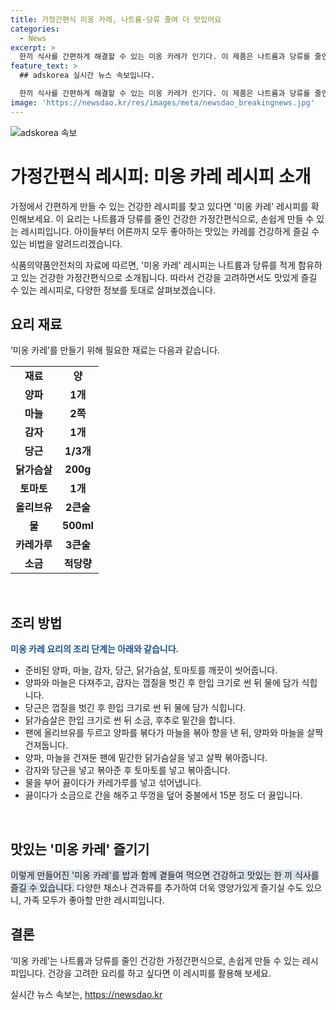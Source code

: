 ```yaml
---
title: 가정간편식 미옹 카레, 나트륨·당류 줄여 더 맛있어요
categories:
  - News
excerpt: >
  한끼 식사를 간편하게 해결할 수 있는 미옹 카레가 인기다. 이 제품은 나트륨과 당류를 줄인 건강에 좋은 간편식으로, 바쁜 일상 속에서도 건강을 유지하고자 하는 이들에게 이상적이다. 또한, 가정에서도 손쉽게 조리할 수 있어 편리하다. 요리에 소요되는 시간과 노력을 최소화하면서도 영양소는 충분한 미옹 카레는 건강을 중시하는 이들 사이에서 큰 인기를 끌고 있다.
feature_text: >
  ## adskorea 실시간 뉴스 속보입니다.

  한끼 식사를 간편하게 해결할 수 있는 미옹 카레가 인기다. 이 제품은 나트륨과 당류를 줄인 건강에 좋은 간편식으로, 바쁜 일상 속에서도 건강을 유지하고자 하는 이들에게 이상적이다. 또한, 가정에서도 손쉽게 조리할 수 있어 편리하다. 요리에 소요되는 시간과 노력을 최소화하면서도 영양소는 충분한 미옹 카레는 건강을 중시하는 이들 사이에서 큰 인기를 끌고 있다.
image: 'https://newsdao.kr/res/images/meta/newsdao_breakingnews.jpg'
---
```


<p><img src="https://newsdao.kr/res/images/meta/newsdao_breakingnews.jpg" alt="adskorea 속보" /></p>

<h1>가정간편식 레시피: 미옹 카레 레시피 소개</h1>

<p data-ke-size="size16"></p>

<p>가정에서 간편하게 만들 수 있는 건강한 레시피를 찾고 있다면 '미옹 카레' 레시피를 확인해보세요. 이 요리는 나트륨과 당류를 줄인 건강한 가정간편식으로, 손쉽게 만들 수 있는 레시피입니다. 아이들부터 어른까지 모두 좋아하는 맛있는 카레를 건강하게 즐길 수 있는 비법을 알려드리겠습니다. </p>

<p>식품의약품안전처의 자료에 따르면, '미옹 카레' 레시피는 나트륨과 당류를 적게 함유하고 있는 건강한 가정간편식으로 소개됩니다. 따라서 건강을 고려하면서도 맛있게 즐길 수 있는 레시피로, 다양한 정보를 토대로 살펴보겠습니다.</p>

<p data-ke-size="size16"></p>

<h2 data-ke-size="size26">요리 재료</h2>

<p data-ke-size="size16">‘미옹 카레’를 만들기 위해 필요한 재료는 다음과 같습니다.</p>

<table>
    <tr>
        <td style="text-align: center; height: 17px;"><b>재료</b></td>
        <td style="text-align: center; height: 17px;"><b>양</b></td>
    </tr>
    <tr>
        <td style="text-align: center; height: 17px;"><b>양파</b></td>
        <td style="text-align: center; height: 17px;"><b>1개</b></td>
    </tr>
    <tr>
        <td style="text-align: center; height: 17px;"><b>마늘</b></td>
        <td style="text-align: center; height: 17px;"><b>2쪽</b></td>
    </tr>
    <tr>
        <td style="text-align: center; height: 17px;"><b>감자</b></td>
        <td style="text-align: center; height: 17px;"><b>1개</b></td>
    </tr>
    <tr>
        <td style="text-align: center; height: 17px;"><b>당근</b></td>
        <td style="text-align: center; height: 17px;"><b>1/3개</b></td>
    </tr>
    <tr>
        <td style="text-align: center; height: 17px;"><b>닭가슴살</b></td>
        <td style="text-align: center; height: 17px;"><b>200g</b></td>
    </tr>
    <tr>
        <td style="text-align: center; height: 17px;"><b>토마토</b></td>
        <td style="text-align: center; height: 17px;"><b>1개</b></td>
    </tr>
    <tr>
        <td style="text-align: center; height: 17px;"><b>올리브유</b></td>
        <td style="text-align: center; height: 17px;"><b>2큰술</b></td>
    </tr>
    <tr>
        <td style="text-align: center; height: 17px;"><b>물</b></td>
        <td style="text-align: center; height: 17px;"><b>500ml</b></td>
    </tr>
    <tr>
        <td style="text-align: center; height: 17px;"><b>카레가루</b></td>
        <td style="text-align: center; height: 17px;"><b>3큰술</b></td>
    </tr>
    <tr>
        <td style="text-align: center; height: 17px;"><b>소금</b></td>
        <td style="text-align: center; height: 17px;"><b>적당량</b></td>
    </tr>
</table>

<p data-ke-size="size16">&nbsp;</p>

<h2 data-ke-size="size26">조리 방법</h2>

<p data-ke-size="size16"><b><span style="color: #1a5490;">미옹 카레 요리의 조리 단계는 아래와 같습니다.</span></b></p>

<ul>
    <li>준비된 양파, 마늘, 감자, 당근, 닭가슴살, 토마토를 깨끗이 씻어줍니다.</li>
    <li>양파와 마늘은 다져주고, 감자는 껍질을 벗긴 후 한입 크기로 썬 뒤 물에 담가 식힙니다.</li>
    <li>당근은 껍질을 벗긴 후 한입 크기로 썬 뒤 물에 담가 식힙니다.</li>
    <li>닭가슴살은 한입 크기로 썬 뒤 소금, 후추로 밑간을 합니다.</li>
    <li>팬에 올리브유를 두르고 양파를 볶다가 마늘을 볶아 향을 낸 뒤, 양파와 마늘을 살짝 건져둡니다.</li>
    <li>양파, 마늘을 건져둔 팬에 밑간한 닭가슴살을 넣고 살짝 볶아줍니다.</li>
    <li>감자와 당근을 넣고 볶아준 후 토마토를 넣고 볶아줍니다.</li>
    <li>물을 부어 끓이다가 카레가루를 넣고 섞어냅니다.</li>
    <li>끓이다가 소금으로 간을 해주고 뚜껑을 덮어 중불에서 15분 정도 더 끓입니다.</li>
</ul>

<p data-ke-size="size16">&nbsp;</p>

<h2 data-ke-size="size26">맛있는 '미옹 카레' 즐기기</h2>

<p data-ke-size="size16"><span style="background-color: #21538527;">이렇게 만들어진 '미옹 카레'를 밥과 함께 곁들여 먹으면 건강하고 맛있는 한 끼 식사를 즐길 수 있습니다.</span> 다양한 채소나 견과류를 추가하여 더욱 영양가있게 즐기실 수도 있으니, 가족 모두가 좋아할 만한 레시피입니다.</p>

<h2 data-ke-size="size26">결론</h2>

<p data-ke-size="size16">‘미옹 카레’는 나트륨과 당류를 줄인 건강한 가정간편식으로, 손쉽게 만들 수 있는 레시피입니다. 건강을 고려한 요리를 하고 싶다면 이 레시피를 활용해 보세요. </p>
실시간 뉴스 속보는, <a href="https://newsdao.kr" rel="dofollow">https://newsdao.kr</a>


